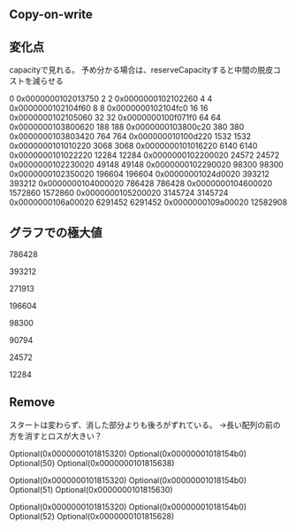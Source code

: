 ## Copy-on-write



## 変化点

capacityで見れる。
予め分かる場合は、reserveCapacityすると中間の脱皮コストを減らせる

0 0x0000000102013750 2
2 0x0000000102102260 4
4 0x0000000102104f60 8
8 0x0000000102104fc0 16
16 0x0000000102105060 32
32 0x0000000100f071f0 64
64 0x0000000103800620 188
188 0x0000000103800c20 380
380 0x0000000103803420 764
764 0x000000010100d220 1532
1532 0x0000000101010220 3068
3068 0x0000000101016220 6140
6140 0x0000000101022220 12284
12284 0x0000000102200020 24572
24572 0x0000000102230020 49148
49148 0x0000000102290020 98300
98300 0x0000000102350020 196604
196604 0x00000001024d0020 393212
393212 0x0000000104000020 786428
786428 0x0000000104600020 1572860
1572860 0x0000000105200020 3145724
3145724 0x0000000106a00020 6291452
6291452 0x0000000109a00020 12582908


## グラフでの極大値

786428

393212

271913

196604

98300

90794

24572

12284

## Remove

スタートは変わらず、消した部分よりも後ろがずれている。
→長い配列の前の方を消すとロスが大きい？

Optional(0x0000000101815320)
Optional(0x00000001018154b0) Optional(50)
Optional(0x0000000101815638)

Optional(0x0000000101815320)
Optional(0x00000001018154b0) Optional(51)
Optional(0x0000000101815630)

Optional(0x0000000101815320)
Optional(0x00000001018154b0) Optional(52)
Optional(0x0000000101815628)
